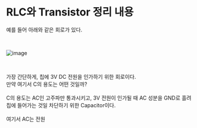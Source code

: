 # RLC와 Transistor 정리 내용

예를 들어 아래와 같은 회로가 있다.

<br>

![image](https://github.com/JeHeeYu/Book-Reviews/assets/87363461/cf8a9f94-ef5e-416d-9f98-5636f28fa3b4)


<br>

가장 간단하게, 칩에 3V DC 전원을 인가하기 위한 회로이다.
<br>
만약 여기서 C의 용도는 어떤 것일까?
<br>
<br>
C의 용도는 AC인 고주파만 통과시키고, 3V 전원이 인가될 때 AC 성분을 GND로 흘려 칩에 들어가는 것일 차단하기 위한 Capacitor이다.
<br>
<br>
여기서 AC는 전원 
